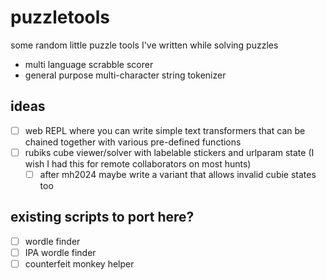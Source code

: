 # puzzletools

some random little puzzle tools I've written while solving puzzles
- multi language scrabble scorer
- general purpose multi-character string tokenizer

## ideas
- [ ] web REPL where you can write simple text transformers that can be chained together with various pre-defined functions
- [ ] rubiks cube viewer/solver with labelable stickers and urlparam state (I wish I had this for remote collaborators on most hunts)
  - [ ] after mh2024 maybe write a variant that allows invalid cubie states too

## existing scripts to port here?
- [ ] wordle finder
- [ ] IPA wordle finder
- [ ] counterfeit monkey helper
